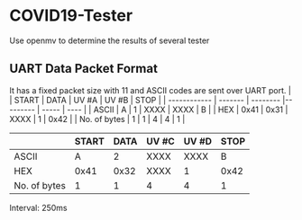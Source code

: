 # COVID19-Tester
Use openmv to determine the results of several tester

## UART Data Packet Format
It has a fixed packet size with 11 and ASCII codes are sent over UART port.
|              | START   | DATA     | UV #A    | UV #B | STOP |
| ------------ | ------- | -------- |--------- | ----- | ---- |
| ASCII        | A       | 1        | XXXX     | XXXX  | B    |
| HEX          | 0x41    | 0x31     | XXXX     | 1     | 0x42 |
| No. of bytes | 1       | 1        |  4       | 4     | 1    |

|              | START   | DATA     | UV #C    | UV #D | STOP |
| ------------ | ------- | -------- |--------- | ----- | ---- |
| ASCII        | A       | 2        | XXXX     | XXXX  | B    |
| HEX          | 0x41    | 0x32     | XXXX     | 1     | 0x42 |
| No. of bytes | 1       | 1        |  4       | 4     | 1    |

Interval: 250ms

